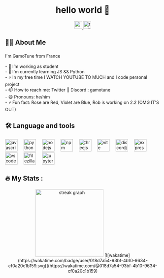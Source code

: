 <h1 align="center">hello world 👋</h1>

<div align="center">
  <a href="https://www.youtube.com/@team_chimu" target="_blank">
    <img src="https://img.shields.io/static/v1?message=Youtube&logo=youtube&label=my%20team&color=FF0000&logoColor=white&labelColor=&style=for-the-badge" height="25" alt="youtube logo"  />
  </a>
  <a href="https://twitter.com/GamoTune_" target="_blank">
    <img src="https://img.shields.io/static/v1?message=Twitter&logo=twitter&label=my%20account&color=1DA1F2&logoColor=white&labelColor=&style=for-the-badge" height="25" alt="twitter logo"  />
  </a>
</div>

###

<h2 align="left">🧑‍💻  About Me</h2>

###

<p align="left">I'm GamoTune from France<br><br>- 🔭 I’m working as student<br>- 🌱 I'm currently learning JS && Python<br>- ⚡ In my free time I WATCH YOUTUBE TO MUCH and I code personal project<br>- 📫 How to reach me: Twitter || Discord : gamotune<br>- 😄 Pronouns: he/him<br>- ⚡ Fun fact: Rose are Red, Violet are Blue, Rob is working on 2.2 (OMG IT'S OUT)</p>

###

<h2 align="left">🛠 Language and tools</h2>

###

<div align="left">
  <img src="https://skillicons.dev/icons?i=js" height="40" alt="javascript logo"  />
  <img width="12" />
  <img src="https://cdn.jsdelivr.net/gh/devicons/devicon/icons/python/python-original.svg" height="40" alt="python logo"  />
  <img width="12" />
  <img src="https://cdn.jsdelivr.net/gh/devicons/devicon/icons/nodejs/nodejs-original.svg" height="40" alt="nodejs logo"  />
  <img width="12" />
  <img src="https://cdn.jsdelivr.net/gh/devicons/devicon/icons/npm/npm-original-wordmark.svg" height="40" alt="npm logo"  />
  <img width="12" />
  <img src="https://cdn.jsdelivr.net/gh/devicons/devicon/icons/threejs/threejs-original.svg" height="40" alt="threejs logo"  />
  <img width="12" />
  <img src="https://skillicons.dev/icons?i=vite" height="40" alt="vite logo"  />
  <img width="12" />
  <img src="https://cdn.jsdelivr.net/gh/devicons/devicon/icons/discordjs/discordjs-original.svg" height="40" alt="discordjs logo"  />
  <img width="12" />
  <img src="https://skillicons.dev/icons?i=express" height="40" alt="express logo"  />
  <img width="12" />
  <img src="https://cdn.jsdelivr.net/gh/devicons/devicon/icons/vscode/vscode-original.svg" height="40" alt="vscode logo"  />
  <img width="12" />
  <img src="https://cdn.jsdelivr.net/gh/devicons/devicon/icons/filezilla/filezilla-plain.svg" height="40" alt="filezilla logo"  />
  <img width="12" />
  <img src="https://cdn.jsdelivr.net/gh/devicons/devicon/icons/jupyter/jupyter-original-wordmark.svg" height="40" alt="jupyter logo"  />
</div>

###

<h2 align="left">🔥   My Stats :</h2>

###

<div align="center">
  <img src="https://streak-stats.demolab.com?user=GamoTune&locale=en&mode=weekly&theme=tokyonight&hide_border=false&border_radius=5&date_format=j%20M%5B%20Y%5D&order=3" height="220" alt="streak graph"  />
  [![wakatime](https://wakatime.com/badge/user/018d7a54-93bf-4b10-9634-cf0a20c1b159.svg)](https://wakatime.com/@018d7a54-93bf-4b10-9634-cf0a20c1b159)
</div>

###
